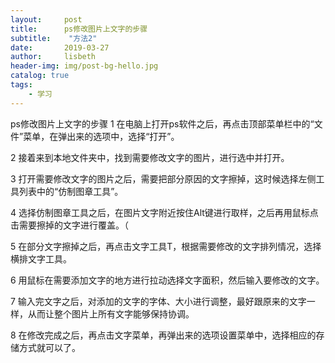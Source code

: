 ```yaml
---
layout:     post
title:      ps修改图片上文字的步骤
subtitle:    "方法2"
date:       2019-03-27
author:     lisbeth
header-img: img/post-bg-hello.jpg
catalog: true
tags:
    - 学习
---
```

ps修改图片上文字的步骤
1
在电脑上打开ps软件之后，再点击顶部菜单栏中的“文件”菜单，在弹出来的选项中，选择“打开”。

2
接着来到本地文件夹中，找到需要修改文字的图片，进行选中并打开。

3
打开需要修改文字的图片之后，需要把部分原因的文字擦掉，这时候选择左侧工具列表中的“仿制图章工具”。

4
选择仿制图章工具之后，在图片文字附近按住Alt键进行取样，之后再用鼠标点击需要擦掉的文字进行覆盖。（

5
在部分文字擦掉之后，再点击文字工具T，根据需要修改的文字排列情况，选择横排文字工具。

6
用鼠标在需要添加文字的地方进行拉动选择文字面积，然后输入要修改的文字。

7
输入完文字之后，对添加的文字的字体、大小进行调整，最好跟原来的文字一样，从而让整个图片上所有文字能够保持协调。

8
在修改完成之后，再点击文字菜单，再弹出来的选项设置菜单中，选择相应的存储方式就可以了。


